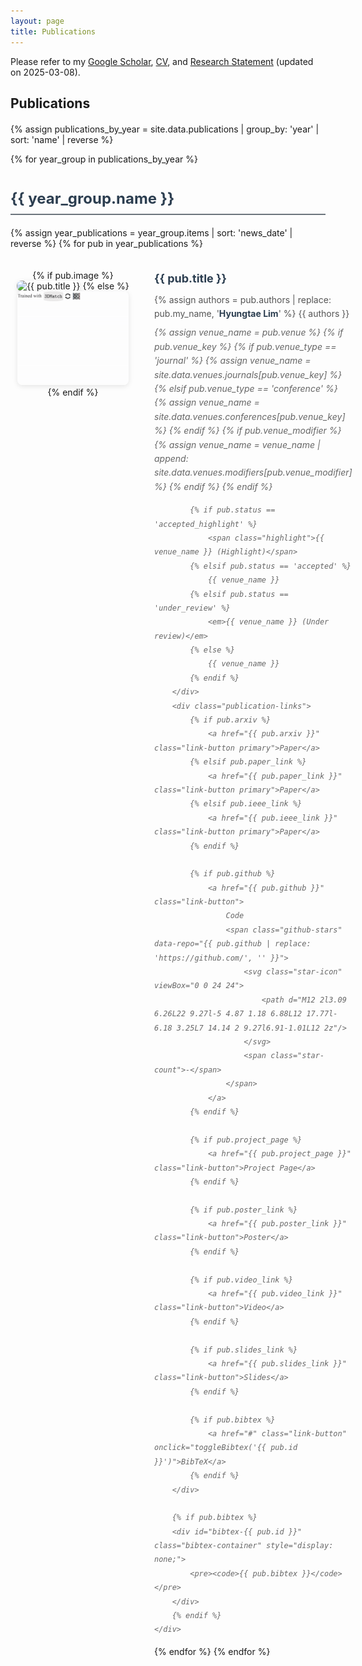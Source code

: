 ```yaml
---
layout: page
title: Publications
---
```


<style>
.publications-container {
    margin-top: 20px;
}

.publication-item {
    display: flex;
    margin-bottom: 40px;
    padding: 20px 0;
    border-bottom: 1px solid #eee;
}

.publication-item:last-child {
    border-bottom: none;
}

.publication-image {
    flex: 0 0 200px;
    margin-right: 30px;
    text-align: center;
}

.publication-image img {
    max-width: 100%;
    max-height: 150px;
    width: auto;
    height: auto;
    border-radius: 8px;
    box-shadow: 0 2px 8px rgba(0,0,0,0.1);
}

.publication-details {
    flex: 1;
    line-height: 1.6;
}

.publication-title {
    font-size: 18px;
    font-weight: bold;
    margin: 0 0 8px 0;
    color: #2c3e50;
}

.publication-authors {
    margin: 0 0 8px 0;
    color: #555;
}

.publication-authors .my-name {
    font-weight: bold;
    color: #2c3e50;
}

.publication-venue {
    margin: 0 0 12px 0;
    font-style: italic;
    color: #666;
}

.publication-venue .highlight {
    font-weight: bold;
    color: #e74c3c;
}

.publication-links {
    margin: 0;
    display: flex;
    flex-wrap: wrap;
    gap: 8px;
}

.publication-links .link-button {
    display: inline-block;
    padding: 4px 10px;
    background-color: #f8f9fa;
    border: 1px solid #dee2e6;
    border-radius: 4px;
    color: #495057;
    text-decoration: none;
    font-size: 13px;
    font-weight: 500;
    transition: all 0.2s ease;
}

.publication-links .link-button:hover {
    background-color: #e9ecef;
    border-color: #adb5bd;
    color: #212529;
    text-decoration: none;
}

.publication-links .link-button.primary {
    background-color: #1B2C8F;
    border-color: #1B2C8F;
    color: white;
}

.publication-links .link-button.primary:hover {
    background-color: #142373;
    border-color: #142373;
    color: white;
}

.publication-links .github-stars {
    display: inline-flex;
    align-items: center;
    gap: 4px;
    font-size: 12px;
    color: #6c757d;
}

.publication-links .github-stars .star-icon {
    width: 12px;
    height: 12px;
    fill: #ffc107;
}

.year-header {
    font-size: 24px;
    font-weight: bold;
    margin: 40px 0 20px 0;
    padding-bottom: 10px;
    border-bottom: 2px solid #6c757d;
    color: #2c3e50;
}

.year-header:first-child {
    margin-top: 20px;
}

@media (max-width: 768px) {
    .publication-item {
        flex-direction: column;
    }
    
    .publication-image {
        flex: none;
        margin-right: 0;
        margin-bottom: 15px;
    }
    
    .publication-links {
        flex-direction: column;
        align-items: flex-start;
    }
}

.bibtex-container {
    margin-top: 10px;
    padding: 10px;
    background-color: #f8f9fa;
    border: 1px solid #dee2e6;
    border-radius: 4px;
    font-size: 12px;
}

.bibtex-container pre {
    margin: 0;
    white-space: pre-wrap;
    word-wrap: break-word;
}
</style>

Please refer to my [Google Scholar](https://scholar.google.com/citations?user=S1A3nbIAAAAJ&hl=en&oi=ao), [CV](https://github.com/LimHyungTae/LimHyungTae.github.io/blob/master/cv_and_research_statement/cv.pdf), and [Research Statement](https://github.com/LimHyungTae/LimHyungTae.github.io/blob/master/cv_and_research_statement/research_statement.pdf) (updated on 2025-03-08).

## Publications

<div class="publications-container">

<!-- Generated from _data/publications.yml -->
{% assign publications_by_year = site.data.publications | group_by: 'year' | sort: 'name' | reverse %}

{% for year_group in publications_by_year %}
<div class="year-header">{{ year_group.name }}</div>

{% assign year_publications = year_group.items | sort: 'news_date' | reverse %}
{% for pub in year_publications %}
<div class="publication-item">
    <div class="publication-image">
        {% if pub.image %}
            <img src="{{ pub.image }}" alt="{{ pub.title }}">
        {% else %}
            <img src="/img/publications/BUFFER-X.gif" alt="{{ pub.title }}">
        {% endif %}
    </div>
    <div class="publication-details">
        <div class="publication-title">{{ pub.title }}</div>
        <div class="publication-authors">
            {% assign authors = pub.authors | replace: pub.my_name, '<span class="my-name">Hyungtae Lim</span>' %}
            {{ authors }}
        </div>
        <div class="publication-venue">
            {% assign venue_name = pub.venue %}
            {% if pub.venue_key %}
                {% if pub.venue_type == 'journal' %}
                    {% assign venue_name = site.data.venues.journals[pub.venue_key] %}
                {% elsif pub.venue_type == 'conference' %}
                    {% assign venue_name = site.data.venues.conferences[pub.venue_key] %}
                {% endif %}
                {% if pub.venue_modifier %}
                    {% assign venue_name = venue_name | append: site.data.venues.modifiers[pub.venue_modifier] %}
                {% endif %}
            {% endif %}
            
            {% if pub.status == 'accepted_highlight' %}
                <span class="highlight">{{ venue_name }} (Highlight)</span>
            {% elsif pub.status == 'accepted' %}
                {{ venue_name }}
            {% elsif pub.status == 'under_review' %}
                <em>{{ venue_name }} (Under review)</em>
            {% else %}
                {{ venue_name }}
            {% endif %}
        </div>
        <div class="publication-links">
            {% if pub.arxiv %}
                <a href="{{ pub.arxiv }}" class="link-button primary">Paper</a>
            {% elsif pub.paper_link %}
                <a href="{{ pub.paper_link }}" class="link-button primary">Paper</a>
            {% elsif pub.ieee_link %}
                <a href="{{ pub.ieee_link }}" class="link-button primary">Paper</a>
            {% endif %}
            
            {% if pub.github %}
                <a href="{{ pub.github }}" class="link-button">
                    Code
                    <span class="github-stars" data-repo="{{ pub.github | replace: 'https://github.com/', '' }}">
                        <svg class="star-icon" viewBox="0 0 24 24">
                            <path d="M12 2l3.09 6.26L22 9.27l-5 4.87 1.18 6.88L12 17.77l-6.18 3.25L7 14.14 2 9.27l6.91-1.01L12 2z"/>
                        </svg>
                        <span class="star-count">-</span>
                    </span>
                </a>
            {% endif %}
            
            {% if pub.project_page %}
                <a href="{{ pub.project_page }}" class="link-button">Project Page</a>
            {% endif %}
            
            {% if pub.poster_link %}
                <a href="{{ pub.poster_link }}" class="link-button">Poster</a>
            {% endif %}
            
            {% if pub.video_link %}
                <a href="{{ pub.video_link }}" class="link-button">Video</a>
            {% endif %}
            
            {% if pub.slides_link %}
                <a href="{{ pub.slides_link }}" class="link-button">Slides</a>
            {% endif %}
            
            {% if pub.bibtex %}
                <a href="#" class="link-button" onclick="toggleBibtex('{{ pub.id }}')">BibTeX</a>
            {% endif %}
        </div>
        
        {% if pub.bibtex %}
        <div id="bibtex-{{ pub.id }}" class="bibtex-container" style="display: none;">
            <pre><code>{{ pub.bibtex }}</code></pre>
        </div>
        {% endif %}
    </div>
</div>
{% endfor %}
{% endfor %}

</div>

<script>
// Toggle BibTeX display
function toggleBibtex(pubId) {
    const bibtexDiv = document.getElementById('bibtex-' + pubId);
    if (bibtexDiv.style.display === 'none') {
        bibtexDiv.style.display = 'block';
    } else {
        bibtexDiv.style.display = 'none';
    }
}

// Fetch GitHub stars
async function fetchGitHubStars(repo) {
    try {
        const response = await fetch(`https://api.github.com/repos/${repo}`);
        if (response.ok) {
            const data = await response.json();
            return data.stargazers_count;
        }
    } catch (error) {
        console.log('Error fetching GitHub stars:', error);
    }
    return null;
}

// Update GitHub stars for all repositories
document.addEventListener('DOMContentLoaded', function() {
    const starElements = document.querySelectorAll('.github-stars');
    
    starElements.forEach(async function(element) {
        const repo = element.dataset.repo;
        if (repo) {
            const stars = await fetchGitHubStars(repo);
            const starCountElement = element.querySelector('.star-count');
            if (stars !== null && starCountElement) {
                starCountElement.textContent = stars.toLocaleString();
                element.style.opacity = '1';
            } else {
                element.style.display = 'none';
            }
        }
    });
});
</script>
